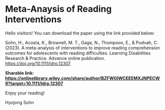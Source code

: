 # Meta-Anaysis of Reading Interventions

Hello visitors! You can download the paper using the link provided below:

Sohn, H., Acosta, K., Brownell, M. T., Gage, N., Thompson, E., & Pudvah, C. (2023). A meta-analysis of interventions to improve reading comprehension outcomes for adolescents with reading difficulties. Learning Disabilities Research & Practice. Advance online publication. https://doi.org/10.1111/ldrp.12307

**Sharable link: https://onlinelibrary.wiley.com/share/author/BZFWGIWCEEEMXJNPECW9?target=10.1111/ldrp.12307**

Enjoy your reading!

Hyojong Sohn
